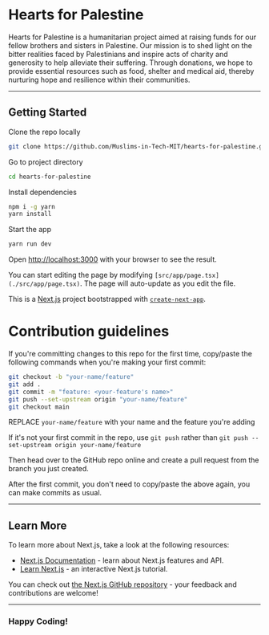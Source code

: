 # Hearts for Palestine

Hearts for Palestine is a humanitarian project aimed at raising funds for our fellow brothers and sisters in Palestine.
Our mission is to shed light on the bitter realities faced by Palestinians and inspire acts of charity and generosity to help alleviate their suffering. Through donations, we hope to provide essential resources such as food, shelter and medical aid, thereby nurturing hope and resilience within their communities.

---

## Getting Started

Clone the repo locally 

```bash
git clone https://github.com/Muslims-in-Tech-MIT/hearts-for-palestine.git
```

Go to project directory
```bash
cd hearts-for-palestine
```

Install dependencies
```bash
npm i -g yarn
yarn install
```

Start the app
```bash
yarn run dev
```

Open [http://localhost:3000](http://localhost:3000) with your browser to see the result.

You can start editing the page by modifying `[src/app/page.tsx](./src/app/page.tsx)`. The page will auto-update as you edit the file.

This is a [Next.js](https://nextjs.org/) project bootstrapped with [`create-next-app`](https://github.com/vercel/next.js/tree/canary/packages/create-next-app).

# Contribution guidelines

If you're committing changes to this repo for the first time, copy/paste the following commands when you're making your first commit:

```bash
git checkout -b "your-name/feature"
git add .
git commit -m "feature: <your-feature's name>"
git push --set-upstream origin "your-name/feature"
git checkout main
```

REPLACE `your-name/feature` with your name and the feature you're adding

If it's not your first commit in the repo, use `git push` rather than `git push --set-upstream origin your-name/feature`

Then head over to the GitHub repo online and create a pull request from the branch you just created.

After the first commit, you don't need to copy/paste the above again, you can make commits as usual.

---

## Learn More

To learn more about Next.js, take a look at the following resources:

- [Next.js Documentation](https://nextjs.org/docs) - learn about Next.js features and API.
- [Learn Next.js](https://nextjs.org/learn) - an interactive Next.js tutorial.

You can check out [the Next.js GitHub repository](https://github.com/vercel/next.js/) - your feedback and contributions are welcome!

---

### Happy Coding!
